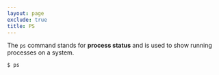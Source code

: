 ```yaml
---
layout: page
exclude: true
title: PS
---
```


The `ps` command stands for **process status** and is used to show running processes on a system.
```
$ ps
```
<!--stackedit_data:
eyJoaXN0b3J5IjpbMjExNDk3OTI2OF19
-->